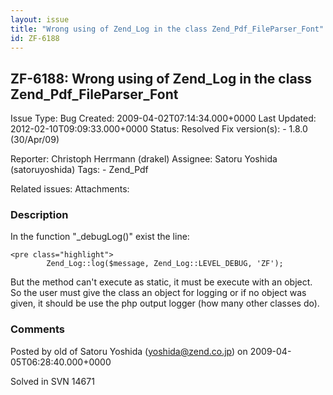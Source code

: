 ```yaml
---
layout: issue
title: "Wrong using of Zend_Log in the class Zend_Pdf_FileParser_Font"
id: ZF-6188
---
```


ZF-6188: Wrong using of Zend\_Log in the class Zend\_Pdf\_FileParser\_Font
--------------------------------------------------------------------------

 Issue Type: Bug Created: 2009-04-02T07:14:34.000+0000 Last Updated: 2012-02-10T09:09:33.000+0000 Status: Resolved Fix version(s): - 1.8.0 (30/Apr/09)
 
 Reporter:  Christoph Herrmann (drakel)  Assignee:  Satoru Yoshida (satoruyoshida)  Tags: - Zend\_Pdf
 
 Related issues: 
 Attachments: 
### Description

In the function "\_debugLog()" exist the line:

 
    <pre class="highlight">
            Zend_Log::log($message, Zend_Log::LEVEL_DEBUG, 'ZF');


But the method can't execute as static, it must be execute with an object. So the user must give the class an object for logging or if no object was given, it should be use the php output logger (how many other classes do).

 

 

### Comments

Posted by old of Satoru Yoshida (yoshida@zend.co.jp) on 2009-04-05T06:28:40.000+0000

Solved in SVN 14671

 

 